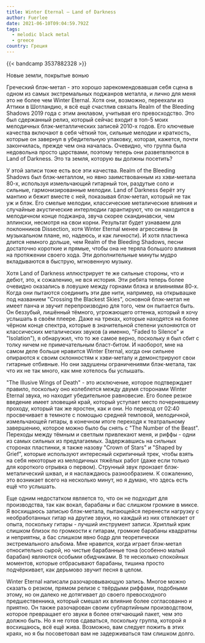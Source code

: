 ```yaml
---
title: Winter Eternal — Land of Darkness
author: Fuerlee
date: 2021-06-10T09:04:59.792Z
tags:
  - melodic black metal
  - greece
country: Греция
---
```

{{< bandcamp 3537882328 >}}

Новые земли, покрытые вонью



Греческий блэк-метал - это хорошо зарекомендовавшая себя сцена в одном из самых экстремальных поджанров металла, и лично для меня это не более чем Winter Eternal. Хотя они, возможно, переехали из Аттики в Шотландию, я всё ещё счастлив связать Realm of the Bleeding Shadows 2019 года с этим анклавом, учитывая его превосходство. Это был сдержанный релиз, который сейчас входит в топ-5 моих мелодичных блэк-металлических записей 2010-х годов. Его ключевые качества включают в себя чёткий тон, сильные мелодии и краткость, которые он завернул в убедительную упаковку, которая, кажется, почти закончилась, прежде чем она началась. Очевидно, что группа была недовольна просто царствами, поэтому теперь они разветвляются в Land of Darkness. Это та земля, которую вы должны посетить?



У этой записи тоже есть все эти качества. Realm of the Bleeding Shadows был блэк-металлом, но явно заимствованным из хэви-метала 80-х, используя измельчающий гитарный тон, раздутые соло и сильные, гармонизированные мелодии. Land of Darkness берёт эту мантию и бежит вместе с ней, показывая блэк-метал, который не так уж и блэк. Его смелые мелодии, классические металические влияния и случайные акустические интерлюдии гарантируют, что он находится в мелодичном конце поджанра, звуча скорее скандинавски, чем эллински, несмотря на свои корни. Результат будет узнаваем для поклонников Dissection, хотя Winter Eternal менее агрессивны (в музыкальном плане, но, надеюсь, и как личности). И хотя пластинка длится немного дольше, чем Realm of the Bleeding Shadows, песни достаточно короткие и прямые, чтобы она не теряла большого влияния на протяжении своего хода. Эти дополнительные минуты мудро вкладываются в быструю, мгновенную музыку.



Хотя Land of Darkness иллюстрирует те же сильные стороны, что и дебют, это, к сожалению, не вся история. Эти ребята теперь более очевидно оказались в ловушке между горнами блэка и влияниями 80-х. Когда они пытаются соединить эти две нити, например, на открывашке под названием "Crossing the Blackest Skies", основной блэк-метал не имеет панча и звучит перепроизводно для того, чем он пытается быть. Он беззубый, лишённый тёмного, угрожающего оттенка, который я хочу услышать в своём плеере. Даже на треках, которые находятся на более чёрном конце спектра, которые в значительной степени уклоняются от классических металических звуков (а именно, "Faded to Silence" и "Isolation"), я обнаружил, что то же самое верно, поскольку я был сбит с толку ничем не примечательным бласт-битом. И наоборот, мне на самом деле больше нравится Winter Eternal, когда они сильнее опираются к своим склонностям к хэви-металу и демонстрируют свои гитарные отбивные. Но они задушены ограничениями блэк-метала, так что их не так много, как мне хотелось бы услышать.



"The Illusive Wings of Death" - это исключение, которое подтверждает правило, поскольку оно колеблется между двумя сторонами Winter Eternal звука, но находит убедительное равновесие. Его более резкое введение имеет зловещий край, который уступает место почерневшему проходу, который так же яростен, как и они. Но переход от 02:40 просвечивает в темноте с помощью средней темповой, мелодичной, измельчающей гитары, в конечном итоге переходя к театральному завершению, которое можно было бы снять с "The Number of the Beast". Переходы между тёмным и светлым привлекают меня, и риффы - одни из самых сильных из предлагаемых. Задержавшись на сильных сторонах пластинки, я также назову "Crown of Stars" и "Shaped by Grief", которые используют интересный скрипичный трек, чтобы взять на себя некоторые из мелодичных тяжёлых работ (даже если только для короткого отрывка о первом). Струнный звук пронзает блэк-металический шквал, и я наслаждаюсь разнообразием. К сожалению, это возникает всего на несколько минут, но я думаю, что здесь есть ещё что услышать.



Еще одним недостатком является то, что он не подходит для производства, так как вокал, барабаны и бас слишком громкие в миксе. Я восхищаюсь записью блэк-метала, пытающейся перенести нагрузку с необработанных гитар на другие звуки, но каждый из них отвлекает от опыта, поскольку гитары - лучший инструмент записи. Хриплый крик слишком близок по громкости к гитарам, громкие барабаны квадратны и неприятны, а бас слишком явно бодр для теоретически экстремального альбома. Мне нравится, когда играет блэк-метал относительно сырой, но чистые барабанные тона (особенно малый барабан) являются особыми обидчиками. В те несколько спокойных моментов, которые отбрасывают барабаны, тишина просто подчёркивает, как дерьмово звучит песня в целом.



Winter Eternal написали разочаровывающую запись. Многое можно сказать о резком, прямом релизе с твёрдыми риффами, подобными этому, но он далеко не дотягивает до своего превосходного предшественника, который смешал их влияние более согласованно и приятно. Он также разочарован своим субпартийным производством, которое превращает его звуки в более отягчающий пакет, чем это должно быть. Но я не готов сдаваться, поскольку группа, которой я восхищаюсь, всё ещё жива. Возможно, вам следует пожить в этих краях, но я бы посоветовал вам не задерживаться там слишком долго.